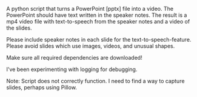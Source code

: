 A python script that turns a PowerPoint [pptx] file into a video. The PowerPoint should have text written in the speaker notes. The result is a mp4 video file with text-to-speech from the speaker notes and a video of the slides. 

Please include speaker notes in each slide for the text-to-speech-feature. Please avoid slides which use images, videos, and unusual shapes. 

Make sure all required dependencies are downloaded! 

I've been experimenting with logging for debugging. 

Note: Script does not correctly function. I need to find a way to capture slides, perhaps using Pillow.
